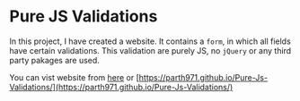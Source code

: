 
# Pure JS Validations

In this project, I have created a website. It contains a `form`, in which all fields have certain validations. 
This validation are purely JS, no `jQuery` or any third party pakages are used.

You can vist website from [here](https://parth971.github.io/Pure-Js-Validations/) or [https://parth971.github.io/Pure-Js-Validations/](https://parth971.github.io/Pure-Js-Validations/)